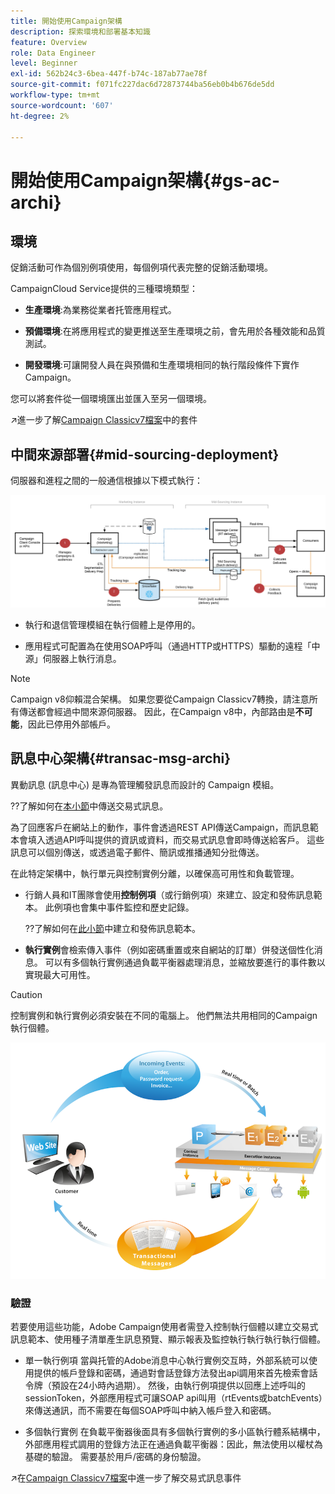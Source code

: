 ```yaml
---
title: 開始使用Campaign架構
description: 探索環境和部署基本知識
feature: Overview
role: Data Engineer
level: Beginner
exl-id: 562b24c3-6bea-447f-b74c-187ab77ae78f
source-git-commit: f071fc227dac6d72873744ba56eb0b4b676de5dd
workflow-type: tm+mt
source-wordcount: '607'
ht-degree: 2%

---
```


# 開始使用Campaign架構{#gs-ac-archi}

## 環境

促銷活動可作為個別例項使用，每個例項代表完整的促銷活動環境。

CampaignCloud Service提供的三種環境類型：

* **生產環境**:為業務從業者托管應用程式。

* **預備環境**:在將應用程式的變更推送至生產環境之前，會先用於各種效能和品質測試。

* **開發環境**:可讓開發人員在與預備和生產環境相同的執行階段條件下實作Campaign。

您可以將套件從一個環境匯出並匯入至另一個環境。

↗️進一步了解[Campaign Classicv7檔案](https://experienceleague.adobe.com/docs/campaign-classic/using/getting-started/administration-basics/working-with-data-packages.html)中的套件

## 中間來源部署{#mid-sourcing-deployment}

伺服器和進程之間的一般通信根據以下模式執行：

![](assets/architecture.png)

* 執行和退信管理模組在執行個體上是停用的。

* 應用程式可配置為在使用SOAP呼叫（通過HTTP或HTTPS）驅動的遠程「中源」伺服器上執行消息。

>[!NOTE]
>
> Campaign v8仰賴混合架構。 如果您要從Campaign Classicv7轉換，請注意所有傳送都會經過中間來源伺服器。
> 因此，在Campaign v8中，內部路由是&#x200B;**不可能**，因此已停用外部帳戶。

## 訊息中心架構{#transac-msg-archi}

異動訊息 (訊息中心) 是專為管理觸發訊息而設計的 Campaign 模組。

??了解如何在[本小節](../send/transactional.md)中傳送交易式訊息。

為了回應客戶在網站上的動作，事件會透過REST API傳送Campaign，而訊息範本會填入透過API呼叫提供的資訊或資料，而交易式訊息會即時傳送給客戶。 這些訊息可以個別傳送，或透過電子郵件、簡訊或推播通知分批傳送。

在此特定架構中，執行單元與控制實例分離，以確保高可用性和負載管理。

* 行銷人員和IT團隊會使用&#x200B;**控制例項**（或行銷例項）來建立、設定和發佈訊息範本。 此例項也會集中事件監控和歷史記錄。

   ??了解如何在[此小節](../send/transactional.md)中建立和發佈訊息範本。

* **執行實例**&#x200B;會檢索傳入事件（例如密碼重置或來自網站的訂單）併發送個性化消息。 可以有多個執行實例通過負載平衡器處理消息，並縮放要進行的事件數以實現最大可用性。

>[!CAUTION]
>
>控制實例和執行實例必須安裝在不同的電腦上。 他們無法共用相同的Campaign執行個體。

![](assets/messagecenter_diagram.png)

### 驗證

若要使用這些功能，Adobe Campaign使用者需登入控制執行個體以建立交易式訊息範本、使用種子清單產生訊息預覽、顯示報表及監控執行執行執行執行個體。

* 單一執行例項
當與托管的Adobe消息中心執行實例交互時，外部系統可以使用提供的帳戶登錄和密碼，通過對會話登錄方法發出api調用來首先檢索會話令牌（預設在24小時內過期）。
然後，由執行例項提供以回應上述呼叫的sessionToken，外部應用程式可讓SOAP api叫用（rtEvents或batchEvents）來傳送通訊，而不需要在每個SOAP呼叫中納入帳戶登入和密碼。

* 多個執行實例
在負載平衡器後面具有多個執行實例的多小區執行體系結構中，外部應用程式調用的登錄方法正在通過負載平衡器：因此，無法使用以權杖為基礎的驗證。 需要基於用戶/密碼的身份驗證。

↗️在[Campaign Classicv7檔案](https://experienceleague.adobe.com/docs/campaign-classic/using/transactional-messaging/processing/event-description.html#about-transactional-messaging-datamodel)中進一步了解交易式訊息事件